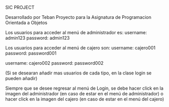 SIC PROJECT

Desarrollado por Teban
Proyecto para la Asignatura de Programacion Orientada a Objetos

Los usuarios para acceder al menú de administrador es:
username: admin123
password: admin123

Los usuarios para acceder al menú de cajero son:
username: cajero001
password: password001

username: cajero002
password: password002

(Si se desearan añadir mas usuarios de cada tipo, en la clase login se pueden añadir)

Siempre que se desee regresar al menú de Login, se debe hacer click en la imagen del administrador (en caso de estar en el menú de administrador)
o hacer click en la imagen del cajero (en caso de estar en el menú del cajero)
